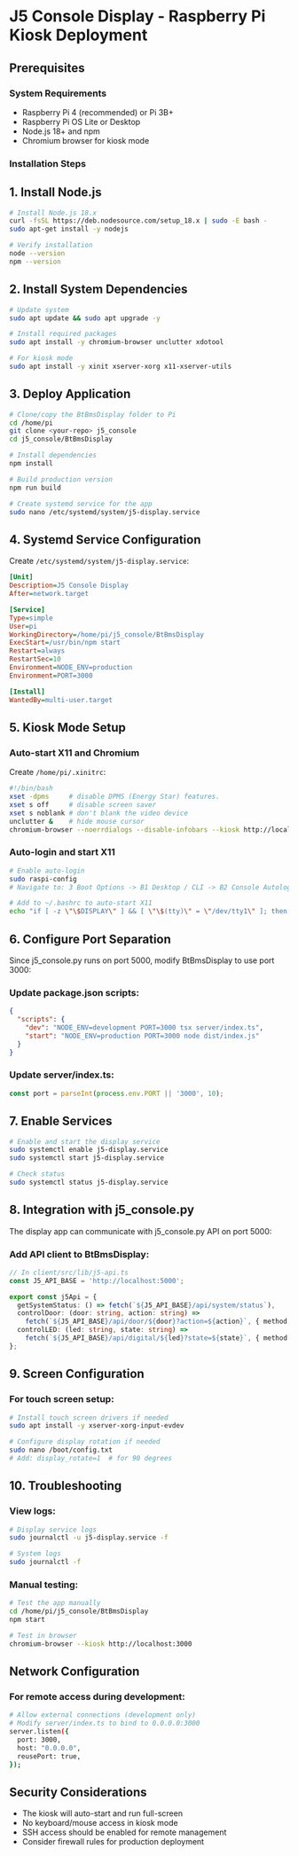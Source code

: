 # J5 Console Display - Raspberry Pi Kiosk Deployment

## Prerequisites

### System Requirements
- Raspberry Pi 4 (recommended) or Pi 3B+
- Raspberry Pi OS Lite or Desktop
- Node.js 18+ and npm
- Chromium browser for kiosk mode

### Installation Steps

## 1. Install Node.js
```bash
# Install Node.js 18.x
curl -fsSL https://deb.nodesource.com/setup_18.x | sudo -E bash -
sudo apt-get install -y nodejs

# Verify installation
node --version
npm --version
```

## 2. Install System Dependencies
```bash
# Update system
sudo apt update && sudo apt upgrade -y

# Install required packages
sudo apt install -y chromium-browser unclutter xdotool

# For kiosk mode
sudo apt install -y xinit xserver-xorg x11-xserver-utils
```

## 3. Deploy Application
```bash
# Clone/copy the BtBmsDisplay folder to Pi
cd /home/pi
git clone <your-repo> j5_console
cd j5_console/BtBmsDisplay

# Install dependencies
npm install

# Build production version
npm run build

# Create systemd service for the app
sudo nano /etc/systemd/system/j5-display.service
```

## 4. Systemd Service Configuration
Create `/etc/systemd/system/j5-display.service`:

```ini
[Unit]
Description=J5 Console Display
After=network.target

[Service]
Type=simple
User=pi
WorkingDirectory=/home/pi/j5_console/BtBmsDisplay
ExecStart=/usr/bin/npm start
Restart=always
RestartSec=10
Environment=NODE_ENV=production
Environment=PORT=3000

[Install]
WantedBy=multi-user.target
```

## 5. Kiosk Mode Setup

### Auto-start X11 and Chromium
Create `/home/pi/.xinitrc`:
```bash
#!/bin/bash
xset -dpms     # disable DPMS (Energy Star) features.
xset s off     # disable screen saver
xset s noblank # don't blank the video device
unclutter &    # hide mouse cursor
chromium-browser --noerrdialogs --disable-infobars --kiosk http://localhost:3000
```

### Auto-login and start X11
```bash
# Enable auto-login
sudo raspi-config
# Navigate to: 3 Boot Options -> B1 Desktop / CLI -> B2 Console Autologin

# Add to ~/.bashrc to auto-start X11
echo "if [ -z \"\$DISPLAY\" ] && [ \"\$(tty)\" = \"/dev/tty1\" ]; then startx; fi" >> ~/.bashrc
```

## 6. Configure Port Separation

Since j5_console.py runs on port 5000, modify BtBmsDisplay to use port 3000:

### Update package.json scripts:
```json
{
  "scripts": {
    "dev": "NODE_ENV=development PORT=3000 tsx server/index.ts",
    "start": "NODE_ENV=production PORT=3000 node dist/index.js"
  }
}
```

### Update server/index.ts:
```typescript
const port = parseInt(process.env.PORT || '3000', 10);
```

## 7. Enable Services
```bash
# Enable and start the display service
sudo systemctl enable j5-display.service
sudo systemctl start j5-display.service

# Check status
sudo systemctl status j5-display.service
```

## 8. Integration with j5_console.py

The display app can communicate with j5_console.py API on port 5000:

### Add API client to BtBmsDisplay:
```typescript
// In client/src/lib/j5-api.ts
const J5_API_BASE = 'http://localhost:5000';

export const j5Api = {
  getSystemStatus: () => fetch(`${J5_API_BASE}/api/system/status`),
  controlDoor: (door: string, action: string) => 
    fetch(`${J5_API_BASE}/api/door/${door}?action=${action}`, { method: 'POST' }),
  controlLED: (led: string, state: string) => 
    fetch(`${J5_API_BASE}/api/digital/${led}?state=${state}`, { method: 'POST' })
};
```

## 9. Screen Configuration

### For touch screen setup:
```bash
# Install touch screen drivers if needed
sudo apt install -y xserver-xorg-input-evdev

# Configure display rotation if needed
sudo nano /boot/config.txt
# Add: display_rotate=1  # for 90 degrees
```

## 10. Troubleshooting

### View logs:
```bash
# Display service logs
sudo journalctl -u j5-display.service -f

# System logs
sudo journalctl -f
```

### Manual testing:
```bash
# Test the app manually
cd /home/pi/j5_console/BtBmsDisplay
npm start

# Test in browser
chromium-browser --kiosk http://localhost:3000
```

## Network Configuration

### For remote access during development:
```bash
# Allow external connections (development only)
# Modify server/index.ts to bind to 0.0.0.0:3000
server.listen({
  port: 3000,
  host: "0.0.0.0",
  reusePort: true,
});
```

## Security Considerations

- The kiosk will auto-start and run full-screen
- No keyboard/mouse access in kiosk mode
- SSH access should be enabled for remote management
- Consider firewall rules for production deployment
